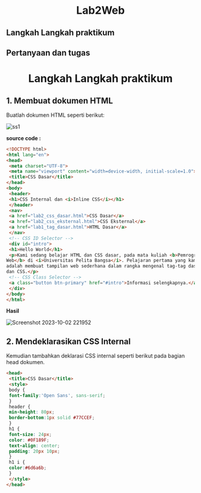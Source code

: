 <h1 align="center">Lab2Web</h1>
<h2>Langkah Langkah praktikum</h2> <h2>Pertanyaan dan tugas</h2>
<h1 align="center">Langkah Langkah praktikum</h1>

## 1. Membuat dokumen HTML
Buatlah dokumen HTML seperti berikut:

![ss1](https://github.com/hafizalkariem/Lab1web/assets/115614957/ced60e46-09bd-4b92-9d80-d261ec1a3575)

<b>source code : </b>
```html
<!DOCTYPE html>
<html lang="en">
<head>
 <meta charset="UTF-8">
 <meta name="viewport" content="width=device-width, initial-scale=1.0">
 <title>CSS Dasar</title>
</head>
<body>
 <header>
 <h1>CSS Internal dan <i>Inline CSS</i></h1>
 </header>
 <nav>
 <a href="lab2_css_dasar.html">CSS Dasar</a>
 <a href="lab2_css_eksternal.html">CSS Eksternal</a>
 <a href="lab1_tag_dasar.html">HTML Dasar</a>
 </nav>
 <!-- CSS ID Selector -->
 <div id="intro">
 <h1>Hello World</h1>
 <p>Kami sedang belajar HTML dan CSS dasar, pada mata kuliah <b>Pemrograman 
Web</b> di <i>Universitas Pelita Bangsa</i>. Pelajaran pertama yang kami dapat 
adalah membuat tampilan web sederhana dalam rangka mengenal tag-tag dasar HTML 
dan CSS.</p>
 <!-- CSS Class Selector -->
 <a class="button btn-primary" href="#intro">Informasi selengkapnya.</a>
 </div>
</body>
</html>


```
<b>Hasil </b>

![Screenshot 2023-10-02 221952](https://github.com/hafizalkariem/Lab1web/assets/115614957/947ae7d3-a811-4607-95a5-f0c830fcf6c8)

## 2. Mendeklarasikan CSS Internal
Kemudian tambahkan deklarasi CSS internal seperti berikut pada bagian head dokumen.
```html
<head>
 <title>CSS Dasar</title>
 <style>
 body {
 font-family:'Open Sans', sans-serif;
 }
 header {
 min-height: 80px;
 border-bottom:1px solid #77CCEF;
 }
 h1 {
 font-size: 24px;
 color: #0F189F;
 text-align: center;
 padding: 20px 10px;
 }
 h1 i {
 color:#6d6a6b;
 }
 </style>
</head>

```



